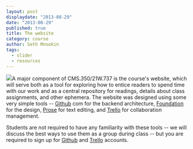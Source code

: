 ```yaml
---
layout: post
displaydate: "2013-08-29"
date: "2013-08-29"
published: true
title: The website
category: course
author: Seth Mnookin
tags: 
  - slider
  - resources
---
```


![](http://sethmnookin.com/wp-content/uploads/2013/08/Screen-Shot-2013-08-25-at-11.30.27-AM.png)A major component of CMS.350/21W.737 is the course's website, which will serve both as a tool for exploring how to entice readers to spend time with our work and as a central repository for readings, details about class assignments, and other ephemera. The website was designed using some very simple tools -- <a href="http://github.com" target="_blank">Github</a> com for the backend architecture, <a href="http://foundation.zurb.com" target="_blank">Foundation</a> for the design, <a href="http://prose.io" target="_blank">Prose</a> for text editing, and <a href="http://trello.com" target="_blank">Trello</a> for collaboration management. 


Students are not required to have any familiarity with these tools -- we will discuss the best ways to use them as a group during class -- but you are required to sign up for <a href="http://github.com" target="_blank">Github</a> and <a href="http://trello.com" target="_blank">Trello</a> accounts.
